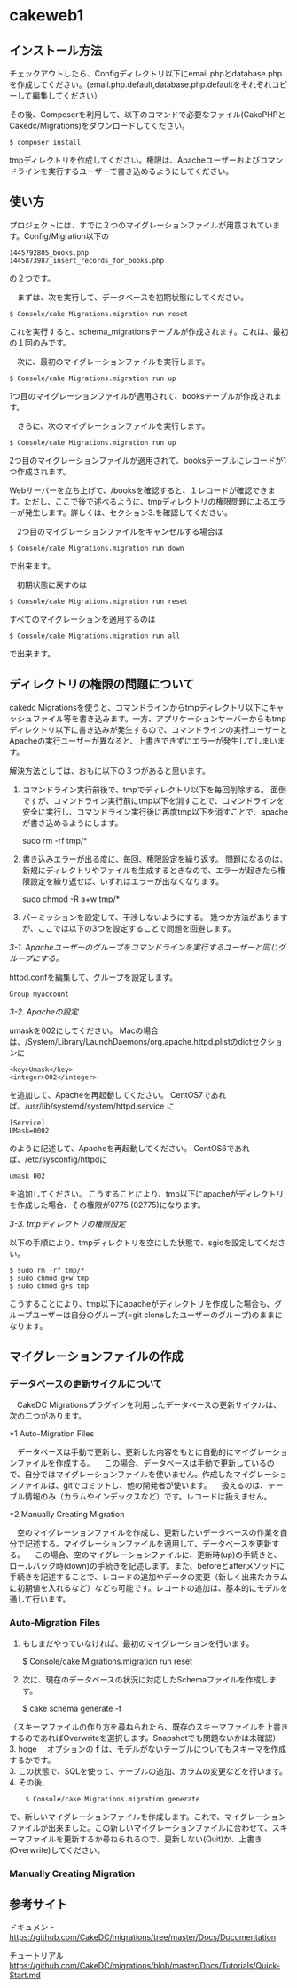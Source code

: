 # cakeweb1

## インストール方法

チェックアウトしたら、Configディレクトリ以下にemail.phpとdatabase.phpを作成してください。(email.php.default,database.php.defaultをそれぞれコピーして編集してください）

その後、Composerを利用して、以下のコマンドで必要なファイル(CakePHPとCakedc/Migrations)をダウンロードしてください。

    $ composer install

tmpディレクトリを作成してください。権限は、Apacheユーザーおよびコマンドラインを実行するユーザーで書き込めるようにしてください。

## 使い方

プロジェクトには、すでに２つのマイグレーションファイルが用意されています。Config/Migration以下の

    1445792805_books.php
    1445873987_insert_records_for_books.php

の２つです。

　まずは、次を実行して、データベースを初期状態にしてください。

    $ Console/cake Migrations.migration run reset

これを実行すると、schema_migrationsテーブルが作成されます。これは、最初の１回のみです。

　次に、最初のマイグレーションファイルを実行します。

    $ Console/cake Migrations.migration run up

1つ目のマイグレーションファイルが適用されて、booksテーブルが作成されます。

　さらに、次のマイグレーションファイルを実行します。

    $ Console/cake Migrations.migration run up

2つ目のマイグレーションファイルが適用されて、booksテーブルにレコードが1つ作成されます。

Webサーバーを立ち上げて、/booksを確認すると、１レコードが確認できます。ただし、ここで後で述べるように、tmpディレクトリの権限問題によるエラーが発生します。詳しくは、セクション3.を確認してください。

　2つ目のマイグレーションファイルをキャンセルする場合は

    $ Console/cake Migrations.migration run down

で出来ます。

　初期状態に戻すのは

    $ Console/cake Migrations.migration run reset

すべてのマイグレーションを適用するのは

    $ Console/cake Migrations.migration run all

で出来ます。

## ディレクトリの権限の問題について

cakedc Migrationsを使うと、コマンドラインからtmpディレクトリ以下にキャッシュファイル等を書き込みます。一方、アプリケーションサーバーからもtmpディレクトリ以下に書き込みが発生するので、コマンドラインの実行ユーザーとApacheの実行ユーザーが異なると、上書きできずにエラーが発生してしまいます。

解決方法としては、おもに以下の３つがあると思います。

1. コマンドライン実行前後で、tmpでディレクトリ以下を毎回削除する。
面倒ですが、コマンドライン実行前にtmp以下を消すことで、コマンドラインを安全に実行し、コマンドライン実行後に再度tmp以下を消すことで、apacheが書き込めるようにします。

    sudo rm -rf tmp/*
    
2. 書き込みエラーが出る度に、毎回、権限設定を繰り返す。
問題になるのは、新規にディレクトリやファイルを生成するときなので、エラーが起きたら権限設定を繰り返せば、いずれはエラーが出なくなります。

    sudo chmod -R a+w tmp/*
    
3. パーミッションを設定して、干渉しないようにする。
幾つか方法がありますが、ここでは以下の3つを設定することで問題を回避します。

*3-1. Apacheユーザーのグループをコマンドラインを実行するユーザーと同じグループにする。*

httpd.confを編集して、グループを設定します。

    Group myaccount

*3-2. Apacheの設定*

umaskを002にしてください。
Macの場合は、/System/Library/LaunchDaemons/org.apache.httpd.plistのdictセクションに

    <key>Umask</key>
    <integer>002</integer>

を追加して、Apacheを再起動してください。
CentOS7であれば、/usr/lib/systemd/system/httpd.service に
    
    [Service]
    UMask=0002

のように記述して、Apacheを再起動してください。
CentOS6であれば、/etc/sysconfig/httpdに

    umask 002

を追加してください。
こうすることにより、tmp以下にapacheがディレクトリを作成した場合、その権限が0775 (02775)になります。

*3-3. tmpディレクトリの権限設定*

以下の手順により、tmpディレクトリを空にした状態で、sgidを設定してください。

    $ sudo rm -rf tmp/*
    $ sudo chmod g+w tmp
    $ sudo chmod g+s tmp

こうすることにより、tmp以下にapacheがディレクトリを作成した場合も、グループユーザーは自分のグループ(=git cloneしたユーザーのグループ)のままになります。

## マイグレーションファイルの作成

### データベースの更新サイクルについて

　CakeDC Migrationsプラグインを利用したデータベースの更新サイクルは、次の二つがあります。

*1 Auto-Migration Files

　データベースは手動で更新し、更新した内容をもとに自動的にマイグレーションファイルを作成する。
　この場合、データベースは手動で更新しているので、自分ではマイグレーションファイルを使いません。作成したマイグレーションファイルは、gitでコミットし、他の開発者が使います。
　扱えるのは、テーブル情報のみ（カラムやインデックスなど）です。レコードは扱えません。

*2 Manually Creating Migration

　空のマイグレーションファイルを作成し、更新したいデータベースの作業を自分で記述する。マイグレーションファイルを適用して、データベースを更新する。
　この場合、空のマイグレーションファイルに、更新時(up)の手続きと、ロールバック時(down)の手続きを記述します。また、beforeとafterメソッドに手続きを記述することで、レコードの追加やデータの変更（新しく出来たカラムに初期値を入れるなど）なども可能です。レコードの追加は、基本的にモデルを通して行います。
　
### Auto-Migration Files

  1. もしまだやっていなければ、最初のマイグレーションを行います。
    
        $ Console/cake Migrations.migration run reset
      
  2. 次に、現在のデータベースの状況に対応したSchemaファイルを作成します。
    
        $ cake schema generate -f  
      
（スキーマファイルの作り方を尋ねられたら、既存のスキーマファイルを上書きするのであればOverwriteを選択します。Snapshotでも問題ないかは未確認）  
  3. hoge
　オプションのｆは、モデルがないテーブルについてもスキーマを作成するかです。  
  3. この状態で、SQLを使って、テーブルの追加、カラムの変更などを行います。
  4. その後、  
    
        $ Console/cake Migrations.migration generate  
    
で、新しいマイグレーションファイルを作成します。これで、マイグレーションファイルが出来ました。この新しいマイグレーションファイルに合わせて、スキーマファイルを更新するか尋ねられるので、更新しない(Quit)か、上書き(Overwrite)してください。  

### Manually Creating Migration


## 参考サイト

ドキュメント
https://github.com/CakeDC/migrations/tree/master/Docs/Documentation

チュートリアル
https://github.com/CakeDC/migrations/blob/master/Docs/Tutorials/Quick-Start.md


